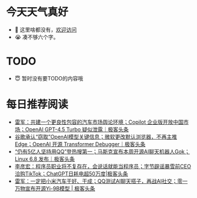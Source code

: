 # 今天天气真好
- 👋 这里啥都没有，[欢迎访问](https://zhangfeng-ola.github.io/)
- 😭 凑不够六个字。
<!---
- 👀 I’m interested in ...
- 🌱 I’m currently learning ...
- 💞️ I’m looking to collaborate on ...
- 📫 How to reach me ...
- 😇 I'm doing something ...

--->

# TODO 
- 😇 暂时没有要TODO的内容哦

<!---
zhangfeng-ola/zhangfeng-ola is a ✨ special ✨ repository because its `README.md` (this file) appears on your GitHub profile.
You can click the Preview link to take a look at your changes.
--->

# 每日推荐阅读
<!-- BLOG-POST-LIST:START -->
- [雷军：共建一个更良性包容的汽车市场舆论环境；Copilot 企业版开放中国市场；OpenAI GPT-4.5 Turbo 疑似泄露｜极客头条](https://blog.csdn.net/weixin_39786569/article/details/136697411)
- [谷歌承认“窃取”OpenAI模型关键信息；微软更改默认浏览器，不再主推Edge；OpenAI 开源 Transformer Debugger｜极客头条](https://blog.csdn.net/weixin_39786569/article/details/136670036)
- [“仍有5亿人坚持用QQ”登热搜第一；马斯克宣布本周开源AI聊天机器人Gok；Linux 6.8 发布｜极客头条](https://blog.csdn.net/weixin_39786569/article/details/136641335)
- [李彦宏：程序员职业将不复存在，会说话就能当程序员；字节辟谣暴雪前CEO洽购TikTok；ChatGPT日耗电超50万度|极客头条](https://blog.csdn.net/weixin_39786569/article/details/136615365)
- [雷军：一定把小米汽车干好、干成；QQ测试AI聊天搭子，再战AI社交；零一万物宣布开源Yi-9B模型 | 极客头条](https://blog.csdn.net/weixin_39786569/article/details/136525016)
<!-- BLOG-POST-LIST:END -->

